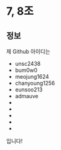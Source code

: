 # 7, 8조

## 정보

제 Github 아이디는

- unsc2438
- bum0w0
- meojung1624
- chanyoung1256
- eunsoo213
- admauve
-
-
-
-
-

입니다!
